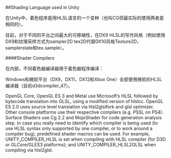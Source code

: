 ##Shading Language used in Unity

在Unity中，着色程序是用HLSL语言的一个变种（也叫CG但最实际的使用两者是相同的）。

目前，对于不同的平台之间最大的可移植性，在DX9 HLSL的写作风格（例如使用DX9和纹理采样方式为sampler2D tex2D代替DX10风格Texture2D，samplerstate和tex.sample）。

####Shader Compilers

在内部，不同着色器编译器用于着色器程序编译：

Windows和微软平台（DX9，DX11，DX12和Xbox One）全部使用微软的HLSL编译器（目前d3dcompiler_47）。

OpenGL Core, OpenGL ES 3 and Metal use Microsoft’s HLSL followed by bytecode translation into GLSL, using a modified version of hlslcc.
OpenGL ES 2.0 uses source level translation via hlsl2glslfork and glsl optimizer.
Other console platforms use their respective compilers (e.g. PSSL on PS4).
Surface Shaders use Cg 2.2 and MojoShader for code generation analysis step.
In case you really need to identify which compiler is being used (to use HLSL syntax only supported by one compiler, or to work around a compiler bug), predefined shader macros can be used. For example, UNITY_COMPILER_HLSL is set when compiling with HLSL compiler (for D3D or GLCore/GLES3 platforms); and UNITY_COMPILER_HLSL2GLSL when compiling via hlsl2glsl.